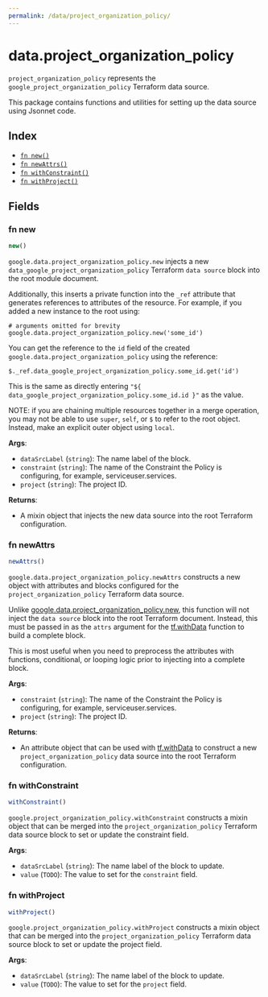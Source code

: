 ```yaml
---
permalink: /data/project_organization_policy/
---
```


# data.project_organization_policy

`project_organization_policy` represents the `google_project_organization_policy` Terraform data source.



This package contains functions and utilities for setting up the data source using Jsonnet code.


## Index

* [`fn new()`](#fn-new)
* [`fn newAttrs()`](#fn-newattrs)
* [`fn withConstraint()`](#fn-withconstraint)
* [`fn withProject()`](#fn-withproject)

## Fields

### fn new

```ts
new()
```


`google.data.project_organization_policy.new` injects a new `data_google_project_organization_policy` Terraform `data source`
block into the root module document.

Additionally, this inserts a private function into the `_ref` attribute that generates references to attributes of the
resource. For example, if you added a new instance to the root using:

    # arguments omitted for brevity
    google.data.project_organization_policy.new('some_id')

You can get the reference to the `id` field of the created `google.data.project_organization_policy` using the reference:

    $._ref.data_google_project_organization_policy.some_id.get('id')

This is the same as directly entering `"${ data_google_project_organization_policy.some_id.id }"` as the value.

NOTE: if you are chaining multiple resources together in a merge operation, you may not be able to use `super`, `self`,
or `$` to refer to the root object. Instead, make an explicit outer object using `local`.

**Args**:
  - `dataSrcLabel` (`string`): The name label of the block.
  - `constraint` (`string`): The name of the Constraint the Policy is configuring, for example, serviceuser.services.
  - `project` (`string`): The project ID.

**Returns**:
- A mixin object that injects the new data source into the root Terraform configuration.


### fn newAttrs

```ts
newAttrs()
```


`google.data.project_organization_policy.newAttrs` constructs a new object with attributes and blocks configured for the `project_organization_policy`
Terraform data source.

Unlike [google.data.project_organization_policy.new](#fn-projectorganizationpolicynew), this function will not inject the `data source`
block into the root Terraform document. Instead, this must be passed in as the `attrs` argument for the
[tf.withData](https://github.com/tf-libsonnet/core/tree/main/docs#fn-withdata) function to build a complete block.

This is most useful when you need to preprocess the attributes with functions, conditional, or looping logic prior to
injecting into a complete block.

**Args**:
  - `constraint` (`string`): The name of the Constraint the Policy is configuring, for example, serviceuser.services.
  - `project` (`string`): The project ID.

**Returns**:
  - An attribute object that can be used with [tf.withData](https://github.com/tf-libsonnet/core/tree/main/docs#fn-withdata) to construct a new `project_organization_policy` data source into the root Terraform configuration.


### fn withConstraint

```ts
withConstraint()
```

`google.project_organization_policy.withConstraint` constructs a mixin object that can be merged into the `project_organization_policy`
Terraform data source block to set or update the constraint field.



**Args**:
  - `dataSrcLabel` (`string`): The name label of the block to update.
  - `value` (`TODO`): The value to set for the `constraint` field.


### fn withProject

```ts
withProject()
```

`google.project_organization_policy.withProject` constructs a mixin object that can be merged into the `project_organization_policy`
Terraform data source block to set or update the project field.



**Args**:
  - `dataSrcLabel` (`string`): The name label of the block to update.
  - `value` (`TODO`): The value to set for the `project` field.
